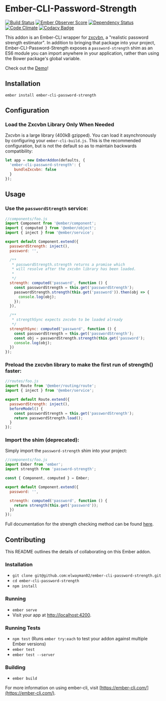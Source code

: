 # Ember-CLI-Password-Strength

[![Build Status](https://travis-ci.org/elwayman02/ember-cli-password-strength.svg)](https://travis-ci.org/elwayman02/ember-cli-password-strength)
[![Ember Observer Score](https://emberobserver.com/badges/ember-cli-password-strength.svg)](https://emberobserver.com/addons/ember-cli-password-strength)
[![Dependency Status](https://www.versioneye.com/user/projects/562ec54036d0ab002100140f/badge.svg?style=flat)](https://www.versioneye.com/user/projects/562ec54036d0ab002100140f)
[![Code Climate](https://codeclimate.com/github/elwayman02/ember-cli-password-strength/badges/gpa.svg)](https://codeclimate.com/github/elwayman02/ember-cli-password-strength)
[![Codacy Badge](https://api.codacy.com/project/badge/d7d7c6a87e55428888cae7978849c74a)](https://www.codacy.com/app/hawker-jordan/ember-cli-password-strength)

This addon is an Ember-CLI wrapper for [zxcvbn](https://github.com/dropbox/zxcvbn), a "realistic password strength estimator".
In addition to bringing that package into your project, Ember-CLI-Password-Strength exposes a `password-strength` shim 
as an ES6 module you can import anywhere in your application, rather than using the Bower package's global variable.

Check out the [Demo](http://jhawk.co/e-c-password-strength-demo)!

## Installation

`ember install ember-cli-password-strength`

## Configuration

### Load the Zxcvbn Library Only When Needed

Zxcvbn is a large library (400kB gzipped). You can load it asynchronously
by configuring your `ember-cli-build.js`. This is the recommended configuration, but is not the default
so as to maintain backwards compatibility:

```javascript
let app = new EmberAddon(defaults, {
  'ember-cli-password-strength': {
    bundleZxcvbn: false
  }
});
```

## Usage

### Use the `passwordStrength` service:

```javascript
//components/foo.js
import Component from '@ember/component';
import { computed } from '@ember/object';
import { inject } from '@ember/service';

export default Component.extend({
  passwordStrength: inject(),
  password: '',

  /**
   * passwordStrength.strength returns a promise which
   * will resolve after the zxcvbn library has been loaded.
   *
   */
  strength: computed('password', function () {
    const passwordStrength = this.get('passwordStrength');
    passwordStrength.strength(this.get('password')).then(obj => {
      console.log(obj);
    });
  }),

  /**
   * strengthSync expects zxcvbn to be loaded already
   */
  strengthSync: computed('password', function () {
    const passwordStrength = this.get('passwordStrength');
    const obj = passwordStrength.strength(this.get('password');
    console.log(obj);
  })
});
```

### Preload the zxcvbn library to make the first run of strength() faster:

```javascript
//routes/foo.js
import Route from '@ember/routing/route';
import { inject } from '@ember/service';

export default Route.extend({
  passwordStrength: inject(),
  beforeModel() {
    const passwordStrength = this.get('passwordStrength');
    return passwordStrength.load();
  }
});
```

### Import the shim (deprecated):

Simply import the `password-strength` shim into your project:

```javascript
//components/foo.js
import Ember from 'ember';
import strength from 'password-strength';

const { Component, computed } = Ember;

export default Component.extend({
  password: '',

  strength: computed('password', function () {
    return strength(this.get('password'));
  })
});
```

Full documentation for the strength checking method can be found [here](https://github.com/dropbox/zxcvbn#usage).

## Contributing

This README outlines the details of collaborating on this Ember addon.

### Installation

* `git clone git@github.com:elwayman02/ember-cli-password-strength.git`
* `cd ember-cli-password-strength`
* `npm install`

### Running

* `ember serve`
* Visit your app at [http://localhost:4200](http://localhost:4200).

### Running Tests

* `npm test` (Runs `ember try:each` to test your addon against multiple Ember versions)
* `ember test`
* `ember test --server`

### Building

* `ember build`

For more information on using ember-cli, visit [https://ember-cli.com/](https://ember-cli.com/).
